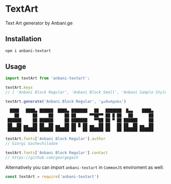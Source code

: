 # TextArt

Text Art generator by Anbani.ge

## Installation

```bash
npm i anbani-textart
```

## Usage

```javascript
import textArt from 'anbani-textart';

textArt.keys
// [ 'Anbani Block Regular', 'Anbani Block Small', 'Anbani Sample Style' ]

textArt.generate('Anbani Block Regular', 'გამარჯობა')

  ████   ████▄ ██████  ████▄ ███████   ██   ███████  █▄▄    ████▄ 
    ██      ██     ██     ██ ██      ▀▀██▀▀ ██ █ ██   ██       ██ 
 ██████     ██ ██████     ██ ███████   ▀▀██ ██ ▀ ██ ██████     ██ 
 ██  ██ ▄▄  ██ ██  ██ ▄▄  ██ ██ █ ██ ▄▄  ██ ██   ██ ██  ██ ▄▄  ██ 
 ██████ ██████ ██████ ██████ ██   ██ ██████ ██   ██ ██████ ██████ 

textArt.fonts['Anbani Block Regular'].author
// Giorgi Gachechiladze

textArt.fonts['Anbani Block Regular'].contact
// https://github.com/georgegach
```

Alternatively you can import `anbani-textart` in `CommonJS` enviroment as well:

```javascript
const textArt = require('anbani-textart')
```
